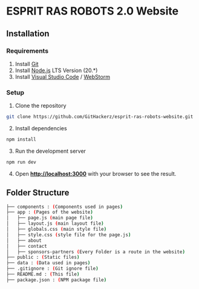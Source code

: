 # ESPRIT RAS ROBOTS 2.0 Website
## Installation
### Requirements
1. Install [Git](https://git-scm.com/downloads)
2. Install [Node.js](https://nodejs.org/en) LTS Version (20.\*)
3. Install [Visual Studio Code](https://code.visualstudio.com/download) / [WebStorm](https://www.jetbrains.com/webstorm/download/)

### Setup
1. Clone the repository
```bash
git clone https://github.com/GitHackerz/esprit-ras-robots-website.git
```
2. Install dependencies
```bash
npm install
```
3. Run the development server
```bash
npm run dev
```
4. Open [**http://localhost:3000**](http://localhost:3000) with your browser to see the result.

## Folder Structure
```bash
├── components : (Components used in pages)
├── app : (Pages of the website)
│   ├── page.js (main page file)
│   ├── layout.js (main layout file)
│   ├── globals.css (main style file)
│   ├── style.css (style file for the page.js)
│   ├── about 
│   ├── contact
│   ├── sponsors-partners (Every Folder is a route in the website)
├── public : (Static files)
├── data : (Data used in pages)
├── .gitignore : (Git ignore file)
├── README.md : (This file)
├── package.json : (NPM package file)
```

